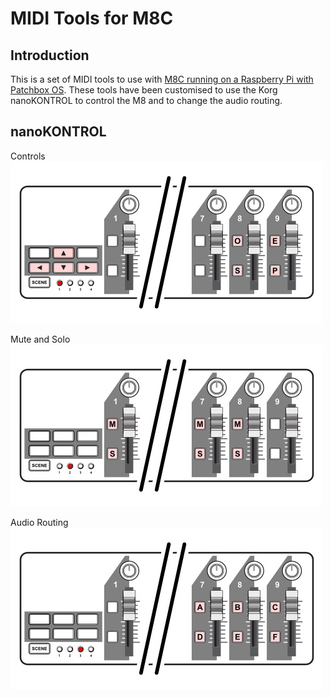 # MIDI Tools for M8C

## Introduction
This is a set of MIDI tools to use with [M8C running on a Raspberry Pi with Patchbox OS](https://github.com/RowdyVoyeur/m8c-rpi4). These tools have been customised to use the Korg nanoKONTROL to control the M8 and to change the audio routing.

## nanoKONTROL

Controls
<img src="https://raw.githubusercontent.com/RowdyVoyeur/midi-tools/main/images/1.jpg" width="500">

Mute and Solo
<img src="https://raw.githubusercontent.com/RowdyVoyeur/midi-tools/main/images/2.jpg" width="500">

Audio Routing
<img src="https://raw.githubusercontent.com/RowdyVoyeur/midi-tools/main/images/3.jpg" width="500">
